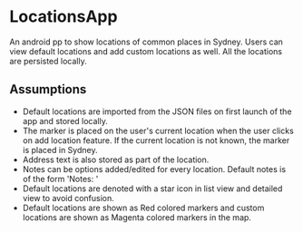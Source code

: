 # LocationsApp
An android pp to show locations of common places in Sydney. Users can view default locations and add custom locations as well. All the locations are persisted locally.

## Assumptions

* Default locations are imported from the JSON files on first launch of the app and stored locally.
* The marker is placed on the user's current location when the user clicks on add location feature. If the current location is not known, the marker is placed in Sydney.
* Address text is also stored as part of the location.
* Notes can be options added/edited for every location. Default notes is of the form 'Notes: <Location name>'
* Default locations are denoted with a star icon in list view and detailed view to avoid confusion.
* Default locations are shown as Red colored markers and custom locations are shown as Magenta colored markers in the map.
